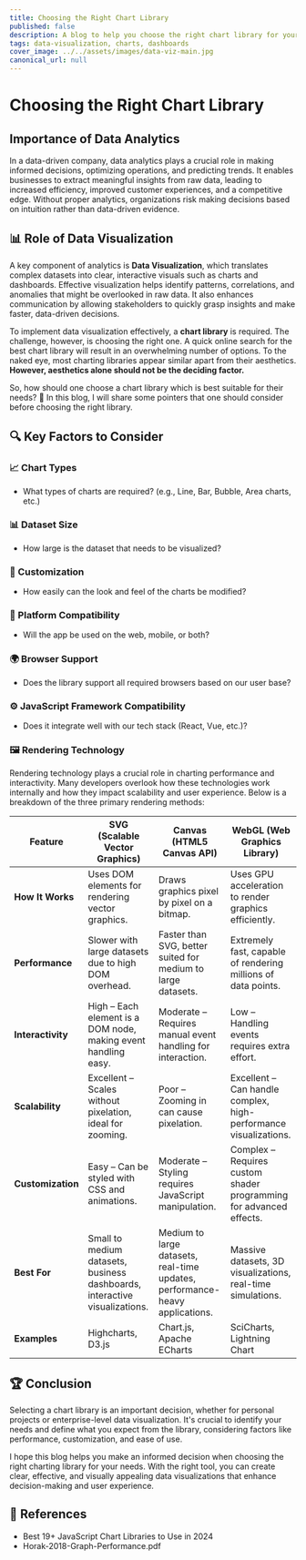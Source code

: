 ```yaml
---
title: Choosing the Right Chart Library
published: false
description: A blog to help you choose the right chart library for your needs
tags: data-visualization, charts, dashboards
cover_image: ../../assets/images/data-viz-main.jpg
canonical_url: null
---
```


# Choosing the Right Chart Library

## Importance of Data Analytics

In a data-driven company, data analytics plays a crucial role in making informed decisions, optimizing operations, and predicting trends. It enables businesses to extract meaningful insights from raw data, leading to increased efficiency, improved customer experiences, and a competitive edge. Without proper analytics, organizations risk making decisions based on intuition rather than data-driven evidence.

## 📊 Role of Data Visualization

A key component of analytics is **Data Visualization**, which translates complex datasets into clear, interactive visuals such as charts and dashboards. Effective visualization helps identify patterns, correlations, and anomalies that might be overlooked in raw data. It also enhances communication by allowing stakeholders to quickly grasp insights and make faster, data-driven decisions.

To implement data visualization effectively, a **chart library** is required. The challenge, however, is choosing the right one. A quick online search for the best chart library will result in an overwhelming number of options. To the naked eye, most charting libraries appear similar apart from their aesthetics. **However, aesthetics alone should not be the deciding factor.**

So, how should one choose a chart library which is best suitable for their needs? 🤔
In this blog, I will share some pointers that one should consider before choosing the right library.

## 🔍 Key Factors to Consider

### 📈 Chart Types

- What types of charts are required? (e.g., Line, Bar, Bubble, Area charts, etc.)

### 📊 Dataset Size

- How large is the dataset that needs to be visualized?

### 🎨 Customization

- How easily can the look and feel of the charts be modified?

### 📱 Platform Compatibility

- Will the app be used on the web, mobile, or both?

### 🌍 Browser Support

- Does the library support all required browsers based on our user base?

### ⚙️ JavaScript Framework Compatibility

- Does it integrate well with our tech stack (React, Vue, etc.)?

### 🖼️ Rendering Technology

Rendering technology plays a crucial role in charting performance and interactivity. Many developers overlook how these technologies work internally and how they impact scalability and user experience. Below is a breakdown of the three primary rendering methods:

| Feature           | **SVG (Scalable Vector Graphics)**                                         | **Canvas (HTML5 Canvas API)**                                                | **WebGL (Web Graphics Library)**                                   |
| ----------------- | -------------------------------------------------------------------------- | ---------------------------------------------------------------------------- | ------------------------------------------------------------------ |
| **How It Works**  | Uses DOM elements for rendering vector graphics.                           | Draws graphics pixel by pixel on a bitmap.                                   | Uses GPU acceleration to render graphics efficiently.              |
| **Performance**   | Slower with large datasets due to high DOM overhead.                       | Faster than SVG, better suited for medium to large datasets.                 | Extremely fast, capable of rendering millions of data points.      |
| **Interactivity** | High – Each element is a DOM node, making event handling easy.             | Moderate – Requires manual event handling for interaction.                   | Low – Handling events requires extra effort.                       |
| **Scalability**   | Excellent – Scales without pixelation, ideal for zooming.                  | Poor – Zooming in can cause pixelation.                                      | Excellent – Can handle complex, high-performance visualizations.   |
| **Customization** | Easy – Can be styled with CSS and animations.                              | Moderate – Styling requires JavaScript manipulation.                         | Complex – Requires custom shader programming for advanced effects. |
| **Best For**      | Small to medium datasets, business dashboards, interactive visualizations. | Medium to large datasets, real-time updates, performance-heavy applications. | Massive datasets, 3D visualizations, real-time simulations.        |
| **Examples**      | Highcharts, D3.js                                                          | Chart.js, Apache ECharts                                                     | SciCharts, Lightning Chart                                         |

## 🏆 Conclusion

Selecting a chart library is an important decision, whether for personal projects or enterprise-level data visualization. It's crucial to identify your needs and define what you expect from the library, considering factors like performance, customization, and ease of use.

I hope this blog helps you make an informed decision when choosing the right charting library for your needs. With the right tool, you can create clear, effective, and visually appealing data visualizations that enhance decision-making and user experience.

## 📄 References

- Best 19+ JavaScript Chart Libraries to Use in 2024
- Horak-2018-Graph-Performance.pdf
